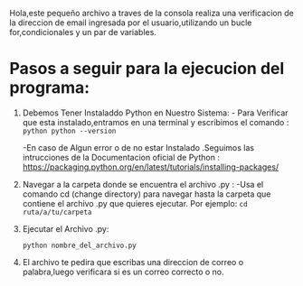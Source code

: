 Hola,este pequeño archivo a traves de la consola realiza una verificacion de la direccion de email ingresada por el usuario,utilizando un bucle for,condicionales y un par de variables.

# Pasos a seguir para la ejecucion del programa:
1) Debemos Tener Instaladdo Python en Nuestro Sistema:
       - Para Verificar que esta instalado,entramos en una terminal y escribimos el comando : 
        ```python
        python --version
        ```
   
   -En caso de Algun error o de no estar Instalado .Seguimos las intrucciones de la Documentacion oficial de Python : https://packaging.python.org/en/latest/tutorials/installing-packages/

3) Navegar a la carpeta donde se encuentra el archivo .py :
       -Usa el comando cd (change directory) para navegar hasta la carpeta que contiene el archivo .py que quieres ejecutar. Por ejemplo:
         ```
          cd ruta/a/tu/carpeta
        ```
4) Ejecutar el Archivo .py:
      ```
      python nombre_del_archivo.py
      ```
5) El archivo te pedira que escribas una direccion de correo o palabra,luego verificara si es un correo correcto o no.
